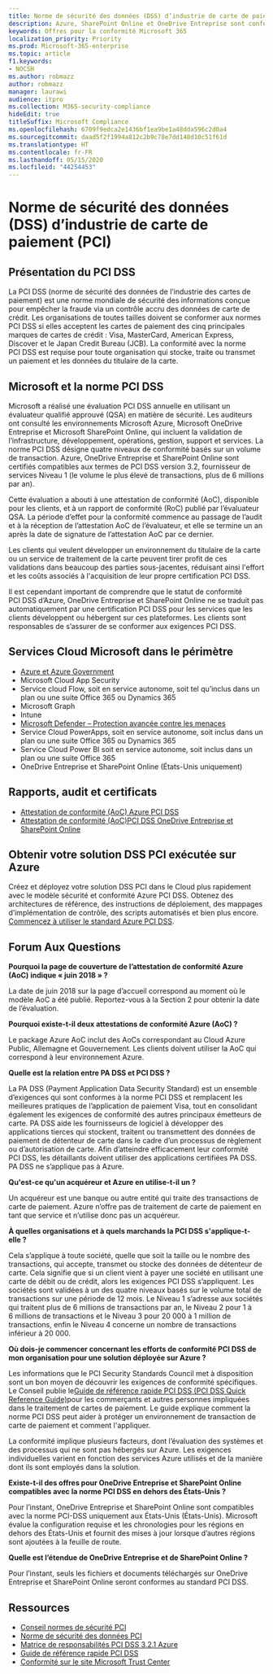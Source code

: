 ```yaml
---
title: Norme de sécurité des données (DSS) d’industrie de carte de paiement (PCI)
description: Azure, SharePoint Online et OneDrive Entreprise sont conformes aux normes de sécurité des données de carte de paiement niveau 1 version 3.2.
keywords: Offres pour la conformité Microsoft 365
localization_priority: Priority
ms.prod: Microsoft-365-enterprise
ms.topic: article
f1.keywords:
- NOCSH
ms.author: robmazz
author: robmazz
manager: laurawi
audience: itpro
ms.collection: M365-security-compliance
hideEdit: true
titleSuffix: Microsoft Compliance
ms.openlocfilehash: 6709f9edca2e1436bf1ea9be1a48dda596c2d0a4
ms.sourcegitcommit: daad5f2f1994a812c2b9c78e7dd148d10c51f61d
ms.translationtype: HT
ms.contentlocale: fr-FR
ms.lasthandoff: 05/15/2020
ms.locfileid: "44254453"
---
```

# <a name="payment-card-industry-pci-data-security-standard-dss"></a>Norme de sécurité des données (DSS) d’industrie de carte de paiement (PCI)

## <a name="pci-dss-overview"></a>Présentation du PCI DSS

La PCI DSS (norme de sécurité des données de l’industrie des cartes de paiement) est une norme mondiale de sécurité des informations conçue pour empêcher la fraude via un contrôle accru des données de carte de crédit. Les organisations de toutes tailles doivent se conformer aux normes PCI DSS si elles acceptent les cartes de paiement des cinq principales marques de cartes de crédit : Visa, MasterCard, American Express, Discover et le Japan Credit Bureau (JCB). La conformité avec la norme PCI DSS est requise pour toute organisation qui stocke, traite ou transmet un paiement et les données du titulaire de la carte.

## <a name="microsoft-and-pci-dss"></a>Microsoft et la norme PCI DSS

Microsoft a réalisé une évaluation PCI DSS annuelle en utilisant un évaluateur qualifié approuvé (QSA) en matière de sécurité. Les auditeurs ont consulté les environnements Microsoft Azure, Microsoft OneDrive Entreprise et Microsoft SharePoint Online, qui incluent la validation de l’infrastructure, développement, opérations, gestion, support et services. La norme PCI DSS désigne quatre niveaux de conformité basés sur un volume de transaction. Azure, OneDrive Entreprise et SharePoint Online sont certifiés compatibles aux termes de PCI DSS version 3.2, fournisseur de services Niveau 1 (le volume le plus élevé de transactions, plus de 6 millions par an).

Cette évaluation a abouti à une attestation de conformité (AoC), disponible pour les clients, et à un rapport de conformité (RoC) publié par l’évaluateur QSA. La période d’effet pour la conformité commence au passage de l’audit et à la réception de l’attestation AoC de l’évaluateur, et elle se termine un an après la date de signature de l’attestation AoC par ce dernier. 

Les clients qui veulent développer un environnement du titulaire de la carte ou un service de traitement de la carte peuvent tirer profit de ces validations dans beaucoup des parties sous-jacentes, réduisant ainsi l'effort et les coûts associés à l'acquisition de leur propre certification PCI DSS.

Il est cependant important de comprendre que le statut de conformité PCI DSS d’Azure, OneDrive Entreprise et SharePoint Online ne se traduit pas automatiquement par une certification PCI DSS pour les services que les clients développent ou hébergent sur ces plateformes. Les clients sont responsables de s’assurer de se conformer aux exigences PCI DSS.

## <a name="microsoft-in-scope-cloud-services"></a>Services Cloud Microsoft dans le périmètre

- [Azure et Azure Government](https://aka.ms/AzureCompliance)
- Microsoft Cloud App Security
- Service cloud Flow, soit en service autonome, soit tel qu’inclus dans un plan ou une suite Office 365 ou Dynamics 365
- Microsoft Graph
- Intune
- [Microsoft Defender – Protection avancée contre les menaces](https://docs.microsoft.com/windows/security/threat-protection/microsoft-defender-atp/microsoft-defender-advanced-threat-protection)
- Service Cloud PowerApps, soit en service autonome, soit inclus dans un plan ou une suite Office 365 ou Dynamics 365
- Service Cloud Power BI soit en service autonome, soit inclus dans un plan ou une suite Office 365
- OneDrive Entreprise et SharePoint Online (États-Unis uniquement)

## <a name="audit-reports-and-certificates"></a>Rapports, audit et certificats

- [Attestation de conformité (AoC) Azure PCI DSS](https://aka.ms/azure-pci)
- [Attestation de conformité (AoC)PCI DSS OneDrive Entreprise et SharePoint Online ](https://aka.ms/spo-pci)

## <a name="get-your-pci-dss-solution-running-on-azure"></a>Obtenir votre solution DSS PCI exécutée sur Azure

Créez et déployez votre solution DSS PCI dans le Cloud plus rapidement avec le modèle sécurité et conformité Azure PCI DSS. Obtenez des architectures de référence, des instructions de déploiement, des mappages d’implémentation de contrôle, des scripts automatisés et bien plus encore. [Commencez à utiliser le standard Azure PCI DSS](https://aka.ms/pciblueprint).

## <a name="frequently-asked-questions"></a>Forum Aux Questions

**Pourquoi la page de couverture de l’attestation de conformité Azure (AoC) indique « juin 2018 » ?**

La date de juin 2018 sur la page d’accueil correspond au moment où le modèle AoC a été publié. Reportez-vous à la Section 2 pour obtenir la date de l’évaluation.

**Pourquoi existe-t-il deux attestations de conformité Azure (AoC) ?**

Le package Azure AoC inclut des AoCs correspondant au Cloud Azure Public, Allemagne et Gouvernement. Les clients doivent utiliser la AoC qui correspond à leur environnement Azure.  

**Quelle est la relation entre PA DSS et PCI DSS ?**

La PA DSS (Payment Application Data Security Standard) est un ensemble d’exigences qui sont conformes à la norme PCI DSS et remplacent les meilleures pratiques de l’application de paiement Visa, tout en consolidant également les exigences de conformité des autres principaux émetteurs de carte. PA DSS aide les fournisseurs de logiciel à développer des applications tierces qui stockent, traitent ou transmettent des données de paiement de détenteur de carte dans le cadre d’un processus de règlement ou d’autorisation de carte. Afin d’atteindre efficacement leur conformité PCI DSS, les détaillants doivent utiliser des applications certifiées PA DSS. PA DSS ne s’applique pas à Azure.

**Qu'est-ce qu'un acquéreur et Azure en utilise-t-il un ?**

Un acquéreur est une banque ou autre entité qui traite des transactions de carte de paiement. Azure n’offre pas de traitement de carte de paiement en tant que service et n’utilise donc pas un acquéreur.

**À quelles organisations et à quels marchands la PCI DSS s'applique-t-elle ?**

Cela s’applique à toute société, quelle que soit la taille ou le nombre des transactions, qui accepte, transmet ou stocke des données de détenteur de carte. Cela signifie que si un client vient à payer une société en utilisant une carte de débit ou de crédit, alors les exigences PCI DSS s’appliquent. Les sociétés sont validées à un des quatre niveaux basés sur le volume total de transactions sur une période de 12 mois. Le Niveau 1 s’adresse aux sociétés qui traitent plus de 6 millions de transactions par an, le Niveau 2 pour 1 à 6 millions de transactions et le Niveau 3 pour 20 000 à 1 million de transactions, enfin le Niveau 4 concerne un nombre de transactions inférieur à 20 000.

**Où dois-je commencer concernant les efforts de conformité PCI DSS de mon organisation pour une solution déployée sur Azure ?**

Les informations que le PCI Security Standards Council met à disposition sont un bon moyen de découvrir les exigences de conformité spécifiques. Le Conseil publie le[Guide de référence rapide PCI DSS (PCI DSS Quick Reference Guide)](https://www.pcisecuritystandards.org/documents/PCISSC%20QRG%20August%202014%20-print.pdf)pour les commerçants et autres personnes impliquées dans le traitement de cartes de paiement. Le guide explique comment la norme PCI DSS peut aider à protéger un environnement de transaction de carte de paiement et comment l'appliquer.

La conformité implique plusieurs facteurs, dont l’évaluation des systèmes et des processus qui ne sont pas hébergés sur Azure. Les exigences individuelles varient en fonction des services Azure utilisés et de la manière dont ils sont employés dans la solution.

**Existe-t-il des offres pour OneDrive Entreprise et SharePoint Online compatibles avec la norme PCI DSS en dehors des États-Unis ?**

Pour l’instant, OneDrive Entreprise et SharePoint Online sont compatibles avec la norme PCI-DSS uniquement aux États-Unis (États-Unis). Microsoft évalue la configuration requise et les chronologies pour les régions en dehors des États-Unis et fournit des mises à jour lorsque d’autres régions sont ajoutées à la feuille de route.

**Quelle est l’étendue de OneDrive Entreprise et de SharePoint Online ?**

Pour l’instant, seuls les fichiers et documents téléchargés sur OneDrive Entreprise et SharePoint Online seront conformes au standard PCI DSS.

## <a name="resources"></a>Ressources

- [Conseil normes de sécurité PCI](https://www.pcisecuritystandards.org/)
- [Norme de sécurité des données PCI](https://www.pcisecuritystandards.org/documents/PCI_DSS_v3-1.pdf)
- [Matrice de responsabilités PCI DSS 3.2.1 Azure](https://aka.ms/pciresponsibilitymatrix)
- [Guide de référence rapide PCI DSS](https://www.pcisecuritystandards.org/documents/PCISSC%20QRG%20August%202014%20-print.pdf)
- [Conformité sur le site Microsoft Trust Center](https://www.microsoft.com/trust-center/compliance/compliance-overview)
